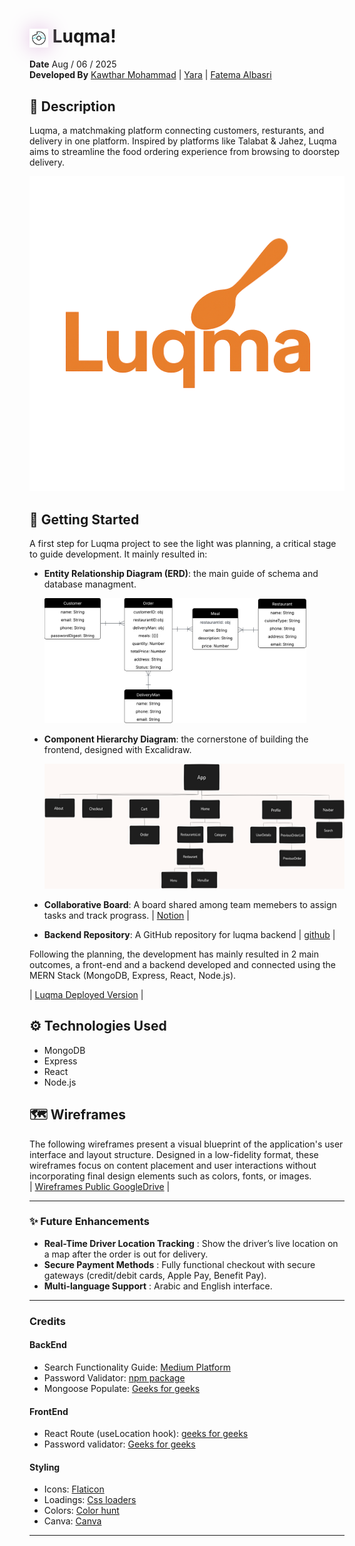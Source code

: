 <h1>
  <img src="assets/donut-unscreen.gif"  width="30" height="30" style="vertical-align:middle; filter: drop-shadow(0 0 1rem rgba(225, 184, 225, 1));">
  Luqma!
</h1>

**Date** Aug / 06 / 2025 <br>
**Developed By** [Kawthar Mohammad](https://github.com/Kawthara-M) | [Yara](https://github.com/Yara-Waleed) | [Fatema Albasri](https://github.com/fatemaAlbasri)

## 📌 Description

Luqma, a matchmaking platform connecting customers, resturants, and delivery in one platform. Inspired by platforms like Talabat & Jahez, Luqma aims to streamline the food ordering experience from browsing to doorstep delivery.
<br>

<div align="center">
  <img src="./assets/logo.png" alt="Luqma Logo">
</div>

## 🚀 Getting Started

A first step for Luqma project to see the light was planning, a critical stage to guide development. It mainly resulted in:

- **Entity Relationship Diagram (ERD)**: the main guide of schema and database managment. <br>

  <img src="./assets/Luqma-ER.png" height="200px" alt="Logo">

- **Component Hierarchy Diagram**: the cornerstone of building the frontend, designed with Excalidraw. <br>

  <img src="./assets/diagram.png" height="200px" alt="componant hierarchy">

- **Collaborative Board**: A board shared among team memebers to assign tasks and track prograss.
  | [Notion](https://stellar-ground-30c.notion.site/Tasks-24765872718a80178886d12cdcce7fa5) |

- **Backend Repository**: A GitHub repository for luqma backend | [github](https://github.com/Kawthara-M/Luqma-Backend) |

Following the planning, the development has mainly resulted in 2 main outcomes, a front-end and a backend developed and connected using the MERN Stack (MongoDB, Express, React, Node.js). <br>

| [Luqma Deployed Version]() |

## ⚙️ Technologies Used

- MongoDB
- Express
- React
- Node.js

## 🗺️ Wireframes

The following wireframes present a visual blueprint of the application's user interface and layout structure. Designed in a low-fidelity format, these wireframes focus on content placement and user interactions without incorporating final design elements such as colors, fonts, or images. <br>
| [Wireframes Public GoogleDrive](https://drive.google.com/file/d/1YB0MhtIkYtj9ExbQ0EiqymQ-cjfsmWzi/view) |

---

### ✨ **Future Enhancements**

- **Real-Time Driver Location Tracking** : Show the driver’s live location on a map after the order is out for delivery.
- **Secure Payment Methods** : Fully functional checkout with secure gateways (credit/debit cards, Apple Pay, Benefit Pay).
- **Multi-language Support** : Arabic and English interface.

---

### **Credits**

#### **BackEnd**

- Search Functionality Guide: [Medium Platform](https://medium.com/@aniagudo.godson/running-a-simple-search-query-on-mongodb-atlas-using-express-nodejs-2-refining-search-queries-49949ce5c4a1)
- Password Validator: [npm package](https://www.npmjs.com/package/password-validator)
- Mongoose Populate: [Geeks for geeks](https://www.geeksforgeeks.org/mongodb/mongoose-populate/)

#### **FrontEnd**

- React Route (useLocation hook): [geeks for geeks](https://www.geeksforgeeks.org/reactjs/react-router-hooks/#uselocation-hook)
- Password validator: [Geeks for geeks](https://www.geeksforgeeks.org/reactjs/create-a-password-validator-using-reactjs/)

#### **Styling**

- Icons: [Flaticon](https://www.flaticon.com/)
- Loadings: [Css loaders](https://cssloaders.github.io/)
- Colors: [Color hunt](https://colorhunt.co/)
- Canva: [Canva](https://www.canva.com/design/DAGv75Jpsxk/kfeLLcHrUfYt8R4yOYLI6w/edit?utm_content=DAGv75Jpsxk&utm_campaign=designshare&utm_medium=link2&utm_source=sharebutton)

---
